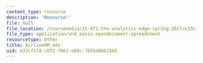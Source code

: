 ```yaml
---
content_type: resource
description: 'Resource:'
file: null
file_location: /coursemedia/15-071-the-analytics-edge-spring-2017/e33cf17dc0727661e68c7055d86615b5_AirlineRM.ods
file_type: application/vnd.oasis.opendocument.spreadsheet
resourcetype: Other
title: AirlineRM.ods
uid: e33cf17d-c072-7661-e68c-7055d86615b5
---
```

